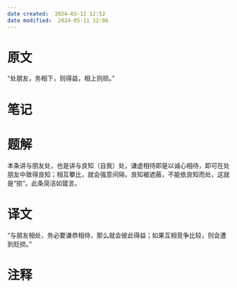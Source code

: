 ```yaml
---
date created:  2024-03-12 12:52
date modified:  2024-05-11 12:06
---
```

# 原文
“处朋友，务相下，则得益，相上则损。”
# 笔记

# 题解
本条讲与朋友处，也是讲与良知（自我）处，谦虚相待即是以诚心相待，即可在处朋友中致得良知；相互攀比，就会强意间隔，良知被遮蔽，不能依良知而处，这就是“损”。此条简洁如箴言。
# 译文
“与朋友相处，务必要谦恭相待，那么就会彼此得益；如果互相竞争比较，则会遭到贬损。”
# 注释